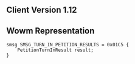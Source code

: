 ## Client Version 1.12

## Wowm Representation
```rust,ignore
smsg SMSG_TURN_IN_PETITION_RESULTS = 0x01C5 {
    PetitionTurnInResult result;    
}

```
